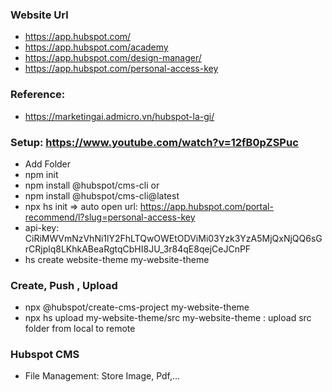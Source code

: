### Website Url
+ https://app.hubspot.com/
+ https://app.hubspot.com/academy
+ https://app.hubspot.com/design-manager/
+ https://app.hubspot.com/personal-access-key

### Reference: 
+ https://marketingai.admicro.vn/hubspot-la-gi/
  
### Setup: https://www.youtube.com/watch?v=12fB0pZSPuc
+ Add Folder
+ npm init
+ npm install @hubspot/cms-cli or
+ npm install @hubspot/cms-cli@latest
+ npx hs init
=> auto open url: https://app.hubspot.com/portal-recommend/l?slug=personal-access-key
+ api-key: CiRiMWVmNzVhNi1lY2FhLTQwOWEtODViMi03Yzk3YzA5MjQxNjQQ6sGrCRjplq8LKhkABeaRgtqCbHI8JU_3r84qE8qejCeJCnPF
+ hs create website-theme my-website-theme

### Create, Push , Upload 
+ npx @hubspot/create-cms-project my-website-theme
+ npx hs upload my-website-theme/src my-website-theme : upload src folder from local to remote

### Hubspot CMS
+ File Management: Store Image, Pdf,...